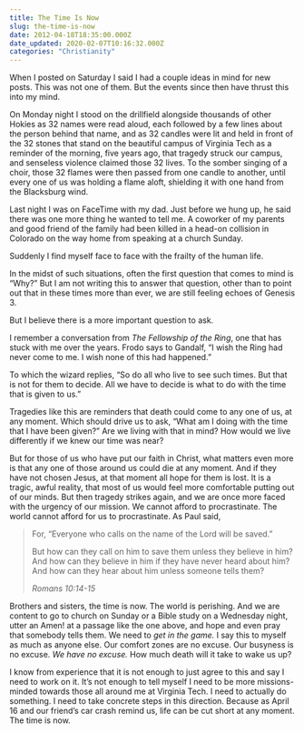 ```yaml
---
title: The Time Is Now
slug: the-time-is-now
date: 2012-04-18T18:35:00.000Z
date_updated: 2020-02-07T10:16:32.000Z
categories: "Christianity"
---
```


When I posted on Saturday I said I had a couple ideas in mind for new posts. This was not one of them. But the events since then have thrust this into my mind.

On Monday night I stood on the drillfield alongside thousands of other Hokies as 32 names were read aloud, each followed by a few lines about the person behind that name, and as 32 candles were lit and held in front of the 32 stones that stand on the beautiful campus of Virginia Tech as a reminder of the morning, five years ago, that tragedy struck our campus, and senseless violence claimed those 32 lives. To the somber singing of a choir, those 32 flames were then passed from one candle to another, until every one of us was holding a flame aloft, shielding it with one hand from the Blacksburg wind.

Last night I was on FaceTime with my dad. Just before we hung up, he said there was one more thing he wanted to tell me. A coworker of my parents and good friend of the family had been killed in a head-on collision in Colorado on the way home from speaking at a church Sunday.

Suddenly I find myself face to face with the frailty of the human life.

In the midst of such situations, often the first question that comes to mind is “Why?” But I am not writing this to answer that question, other than to point out that in these times more than ever, we are still feeling echoes of Genesis 3.

But I believe there is a more important question to ask.

I remember a conversation from *The Fellowship of the Ring*, one that has stuck with me over the years. Frodo says to Gandalf, “I wish the Ring had never come to me. I wish none of this had happened.”

To which the wizard replies, “So do all who live to see such times. But that is not for them to decide. All we have to decide is what to do with the time that is given to us.”

Tragedies like this are reminders that death could come to any one of us, at any moment. Which should drive us to ask, “What am I doing with the time that I have been given?” Are we living with that in mind? How would we live differently if we knew our time was near?

But for those of us who have put our faith in Christ, what matters even more is that any one of those around us could die at any moment. And if they have not chosen Jesus, at that moment all hope for them is lost. It is a tragic, awful reality, that most of us would feel more comfortable putting out of our minds. But then tragedy strikes again, and we are once more faced with the urgency of our mission. We cannot afford to procrastinate. The world cannot afford for us to procrastinate. As Paul said,

> For, “Everyone who calls on the name of the Lord will be saved.”
> 
> But how can they call on him to save them unless they believe in him? And how can they believe in him if they have never heard about him? And how can they hear about him unless someone tells them?
> 
> <cite>Romans 10:14-15</cite>

Brothers and sisters, the time is now. The world is perishing. And we are content to go to church on Sunday or a Bible study on a Wednesday night, utter an Amen! at a passage like the one above, and hope and even pray that somebody tells them. We need to *get in the game.* I say this to myself as much as anyone else. Our comfort zones are no excuse. Our busyness is no excuse. *We have no excuse.* How much death will it take to wake us up?

I know from experience that it is not enough to just agree to this and say I need to work on it. It’s not enough to tell myself I need to be more missions-minded towards those all around me at Virginia Tech. I need to actually do something. I need to take concrete steps in this direction. Because as April 16 and our friend’s car crash remind us, life can be cut short at any moment. The time is now.
